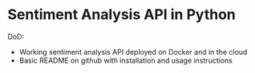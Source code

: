 # Sentiment Analysis API in Python

DoD:
* Working sentiment analysis API deployed on Docker and in the cloud
* Basic README on github with installation and usage instructions
